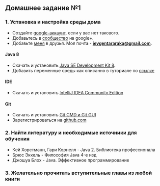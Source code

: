 ## Домашнее задание №1

### 1. Установка и настройка среды дома

 * Создайте [google-аккаунт](https://accounts.google.com/SignUp?continue=https%3A%2F%2Fwww.google.com.ua%2F&hl=uk), если у вас нет такового.
 * Добавьтесь в [сообщество](https://plus.google.com/u/0/communities/105463363023981981201) на google+.
 * Добавьте [меня](https://plus.google.com/u/0/101873532288467998728) в друзья. Моя почта - **ievgentararaka@gmail.com**.

#### Java 8

 * Скачать и установить [Java SE Development Kit 8](http://www.oracle.com/technetwork/java/javase/downloads/jdk8-downloads-2133151.html).
 * Добавить переменные среды как описанно в туториале по [ссылке](http://java-course.ru/begin/install-jdk/)</br>

#### IDE

 * Скачать и установить [IntelliJ IDEA Community Edition](https://www.jetbrains.com/idea/#chooseYourEdition)

#### Git

 * Скачать и установить [Git CMD и Git GUI](https://git-scm.com/downloads)
 * Зарегистрироваться на [github.com](https://github.com/)

### 2. Найти литературу и необходимые источники для обучения

 * Кей Хорстманн, Гари Корнелл - Java 2. Библиотека профессионала
 * Брюс Эккель - Философия Java 4-е изд
 * Джошуа Блох - Java. Эффективное программирование

### 3. Желательно прочитать вступительные главы из любой книги